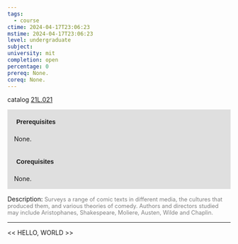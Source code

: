 ```yaml
---
tags:
  - course
ctime: 2024-04-17T23:06:23
mstime: 2024-04-17T23:06:23
level: undergraduate
subject: 
university: mit
completion: open
percentage: 0
prereq: None.
coreq: None.
---
```


catalog [21L.021](http://student.mit.edu/catalog/m21La.html#21L.021)

<span style="display: block; padding: 15px; background-color: rgb(100, 100, 100, 0.2);"><font id="m_prereq2418_0" style="display: block; font-family: Arial, sans-serif; font-weight: bold; padding: 5px">Prerequisites</font><br><span id="prereq2418_0">None.</span></span>
<span style="display: block; padding: 15px; background-color: rgb(100, 100, 100, 0.2);"><font id="m_coreq2418_0" style="display: block; font-family: Arial, sans-serif; font-weight: bold; padding: 5px">Corequisites</font><br><span id="coreq2418_0">None.</span></span>

<font style="">Description:</font>
<font style="color: grey; font-size: 0.8rem;">Surveys a range of comic texts in different media, the cultures that produced them, and various theories of comedy. Authors and directors studied may include Aristophanes, Shakespeare, Moliere, Austen, Wilde and Chaplin.</font>



---

<< HELLO, WORLD >>
